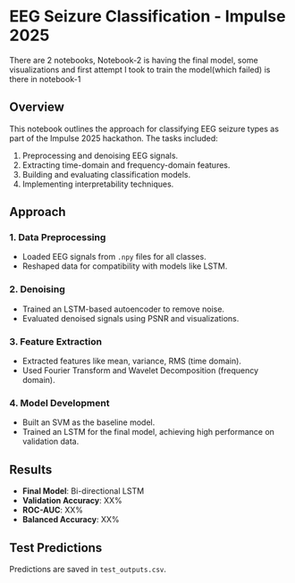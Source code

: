 # EEG Seizure Classification - Impulse 2025

There are 2 notebooks, Notebook-2 is having the final model, some visualizations and first attempt I took to train the model(which failed) is there in notebook-1

## Overview
This notebook outlines the approach for classifying EEG seizure types as part of the Impulse 2025 hackathon. The tasks included:
1. Preprocessing and denoising EEG signals.
2. Extracting time-domain and frequency-domain features.
3. Building and evaluating classification models.
4. Implementing interpretability techniques.

## Approach
### 1. Data Preprocessing
- Loaded EEG signals from `.npy` files for all classes.
- Reshaped data for compatibility with models like LSTM.

### 2. Denoising
- Trained an LSTM-based autoencoder to remove noise.
- Evaluated denoised signals using PSNR and visualizations.

### 3. Feature Extraction
- Extracted features like mean, variance, RMS (time domain).
- Used Fourier Transform and Wavelet Decomposition (frequency domain).

### 4. Model Development
- Built an SVM as the baseline model.
- Trained an LSTM for the final model, achieving high performance on validation data.

## Results
- **Final Model**: Bi-directional LSTM
- **Validation Accuracy**: XX%
- **ROC-AUC**: XX%
- **Balanced Accuracy**: XX%

## Test Predictions
Predictions are saved in `test_outputs.csv`.



